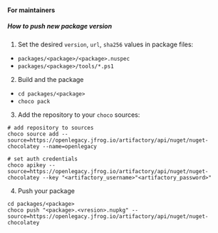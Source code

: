 #### For maintainers

##### How to push new package version


1. Set the desired `version`, `url`, `sha256` values in package files:

- `packages/<package>/<package>.nuspec`
- `packages/<package>/tools/*.ps1`

2. Build and the package

- `cd packages/<package>`
- `choco pack`

3. Add the repository to your `choco` sources:

```console
# add repository to sources
choco source add --source=https://openlegacy.jfrog.io/artifactory/api/nuget/nuget-chocolatey --name=openlegacy

# set auth credentials
choco apikey --source=https://openlegacy.jfrog.io/artifactory/api/nuget/nuget-chocolatey --key "<artifactory_username>"<artifactory_password>"
```

4. Push your package

```console
cd packages/<package>
choco push "<package>.<vresion>.nupkg" --source=https://openlegacy.jfrog.io/artifactory/api/nuget/nuget-chocolatey
```
